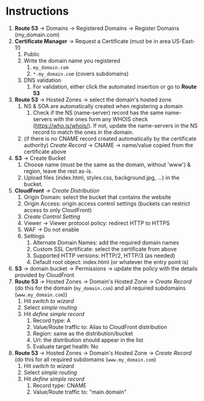 # Instructions
1. **Route 53** -> Domains -> Registered Domains -> Register Domains (my_domain.com)
2. **Certificate Manager** -> Request a Certificate (must be in area US-East-1!)
   1. Public
   2. Write the domain name you registered
      1. `my_domain.com`
      2. `*.my_domain.com` (covers subdomains)
   3. DNS validation
      1. For validation, either click the automated insertion or go to **Route 53**
3. **Route 53** -> Hosted Zones -> select the domain's hosted zone
   1. NS & SOA are automatically created when registering a domain
      1. Check if the NS (name-server) record has the same name-servers with the ones form any WHOIS check (https://who.is/whois/). If not, update the name-servers in the NS record to match the ones in the domain.
   2. (if there is no CNAME record created automatically by the certificate authority) *Create Record* -> CNAME -> name/value copied from the certificate above
4. **S3** -> Create Bucket
   1. Choose name (must be the same as the domain, without 'www') & region, leave the rest as-is.
   2. Upload files (index.html, styles.css, background.jpg, ...) in the bucket.
5. **CloudFront** -> *Create Distribution*
   1. Origin Domain: select the bucket that contains the website
   2. Origin Access: origin access control settings (buckets can restrict access to only CloudFront)
   3. *Create Control Setting*
   4. Viewer -> Viewer protocol policy: redirect HTTP to HTTPS
   5. WAF -> Do not enable
   6. Settings
      1. Alternate Domain Names: add the required domain names
      2. Custom SSL Certificate: select the certificate from above
      3. Supported HTTP versions: HTTP/2, HTTP/3 (as needed)
      4. Default root object: index.html (or whatever the entry point is)
6. **S3** -> domain bucket -> Permissions -> update the policy with the details provided by CloudFront
7. **Route 53** -> Hosted Zones -> Domain's Hosted Zone -> *Create Record* (do this for the domain (`my_domain.com`) and all required subdomains (`www.my_domain.com`))
      1. Hit *switch to wizard*
      2. Select *simple routing*
      3. Hit *define simple record*
         1. Record type: A
         2. Value/Route traffic to: Alias to CloudFront distribution
         3. Region: same as the distribution/bucket
         4. Url: the distribution should appear in the list
         5. Evaluate target health: No
7. **Route 53** -> Hosted Zones -> Domain's Hosted Zone -> *Create Record* (do this for all required subdomains (`www.my_domain.com`)
      1. Hit *switch to wizard*
      2. Select *simple routing*
      3. Hit *define simple record*
         1. Record type: CNAME
         2. Value/Route traffic to: "main domain"
